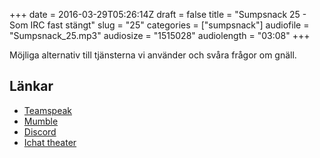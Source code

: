 +++
date = 2016-03-29T05:26:14Z
draft = false
title = "Sumpsnack 25 - Som IRC fast stängt"
slug = "25"
categories = ["sumpsnack"]
audiofile = "Sumpsnack_25.mp3"
audiosize = "1515028"
audiolength = "03:08"
+++

Möjliga alternativ till tjänsterna vi använder och svåra frågor om gnäll.

## Länkar ##
* [Teamspeak](https://en.wikipedia.org/wiki/TeamSpeak)
* [Mumble](https://en.wikipedia.org/wiki/Mumble_%28software%29)
* [Discord](https://en.wikipedia.org/wiki/Discord_%28software%29)
* [Ichat theater](https://en.wikipedia.org/wiki/IChat#iChat_4)